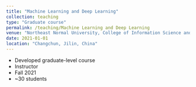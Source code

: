 ```yaml
---
title: "Machine Learning and Deep Learning"
collection: teaching
type: "Graduate course"
permalink: /teaching/Machine Learning and Deep Learning
venue: "Northeast Normal University, College of Information Science and Technology"
date: 2021-01-01
location: "Changchun, Jilin, China"
---
```

* Developed graduate-level course
* Instructor
* Fall 2021
* ~30 students